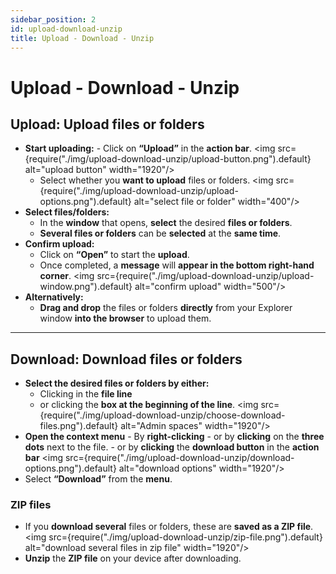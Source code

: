 ```yaml
---
sidebar_position: 2
id: upload-download-unzip
title: Upload - Download - Unzip
---
```


# Upload - Download - Unzip

## Upload: Upload files or folders

- **Start uploading:** - Click on **“Upload”** in the **action bar**.
  <img src={require("./img/upload-download-unzip/upload-button.png").default} alt="upload button" width="1920"/>
  - Select whether you **want to upload** files or folders.
    <img src={require("./img/upload-download-unzip/upload-options.png").default} alt="select file or folder" width="400"/>
- **Select files/folders:**
  - In the **window** that opens, **select** the desired **files or folders**.
  - **Several files or folders** can be **selected** at the **same time**.
- **Confirm upload:**
  - Click on **“Open”** to start the **upload**.
  - Once completed, a **message** will **appear in the bottom right-hand corner**.
    <img src={require("./img/upload-download-unzip/upload-window.png").default} alt="confirm upload" width="500"/>
- **Alternatively:**
  - **Drag and drop** the files or folders **directly** from your Explorer window **into the browser** to upload them.

---

## Download: Download files or folders

- **Select the desired files or folders by either:**
  - Clicking in the **file line**
  - or clicking the **box at the beginning of the line**.
    <img src={require("./img/upload-download-unzip/choose-download-files.png").default} alt="Admin spaces" width="1920"/>
- **Open the context menu** - By **right-clicking** - or by **clicking** on the **three dots** next to the file. - or by **clicking** the **download button** in the **action bar**
  <img src={require("./img/upload-download-unzip/download-options.png").default} alt="download options" width="1920"/>
  <br/>
- Select **“Download”** from the **menu**.

### ZIP files

- If you **download several** files or folders, these are **saved as a ZIP file**.
  <img src={require("./img/upload-download-unzip/zip-file.png").default} alt="download several files in zip file" width="1920"/>
- **Unzip** the **ZIP file** on your device after downloading.
